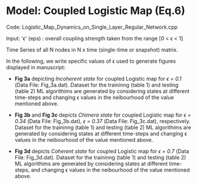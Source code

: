 # Model: Coupled Logistic Map (Eq.6)

Code: Logistic_Map_Dynamics_on_Single_Layer_Regular_Network.cpp

Input:   'ϵ' (eps)  : overall coupling strength taken from the range [0 < ϵ < 1]

Time Series of all N nodes in N x time (single-time or snapshot) matrix. 

In the following, we write specific values of ϵ used to generate figures displayed in manuscript:

* **Fig 3a** depicting *Incoherent state* for coupled Logistic map for *ϵ = 0.1* (Data File: Fig_3a.dat). Dataset for the traininng (table 1) and testing (table 2) ML algorithims are generated by considering states at different time-steps and changing ϵ values in the neibourhood of the value mentioned above.

* **Fig 3b** and **Fig 3c** depicts *Chimera state* for coupled Logistic map for *ϵ = 0.34* (Data File: Fig_3b.dat), *ϵ = 0.37* (Data File: Fig_3c.dat), respectively. Dataset for the traininng (table 1) and testing (table 2) ML algorithims are generated by considering states at different time-steps and changing ϵ values in the neibourhood of the value mentioned above.

* **Fig 3d** depicts *Coherent state* for coupled Logistic map for *ϵ = 0.7* (Data File: Fig_3d.dat). Dataset for the traininng (table 1) and testing (table 2) ML algorithims are generated by considering states at different time-steps, and changing ϵ values in the neibourhood of the value mentioned above.

